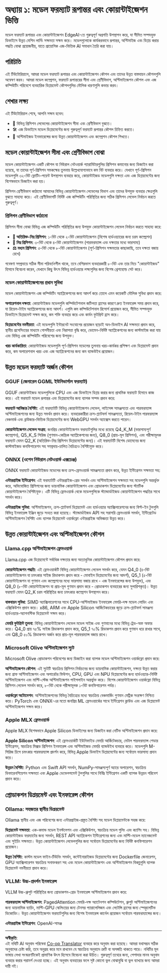 <!--
CO_OP_TRANSLATOR_METADATA:
{
  "original_hash": "49e18143f97a802a8647f4be28355348",
  "translation_date": "2025-09-17T21:09:48+00:00",
  "source_file": "Module04/01.Introduce.md",
  "language_code": "bn"
}
-->
# অধ্যায় ১: মডেল ফরম্যাট রূপান্তর এবং কোয়ান্টাইজেশন ভিত্তি

মডেল ফরম্যাট রূপান্তর এবং কোয়ান্টাইজেশন EdgeAI-তে গুরুত্বপূর্ণ অগ্রগতি উপস্থাপন করে, যা সীমিত সম্পদযুক্ত ডিভাইসে উন্নত মেশিন লার্নিং সক্ষমতা সক্ষম করে। মডেলগুলোকে কার্যকরভাবে রূপান্তর, অপ্টিমাইজ এবং ডিপ্লয় করার পদ্ধতি বোঝা প্রয়োজনীয়, যাতে প্রায়োগিক এজ-ভিত্তিক AI সমাধান তৈরি করা যায়।

## পরিচিতি

এই টিউটোরিয়ালে, আমরা মডেল ফরম্যাট রূপান্তর এবং কোয়ান্টাইজেশন কৌশল এবং তাদের উন্নত বাস্তবায়ন কৌশলগুলি অন্বেষণ করব। আমরা মডেল কম্প্রেশন, ফরম্যাট রূপান্তরের সীমা এবং শ্রেণীবিভাগ, অপ্টিমাইজেশন কৌশল এবং এজ কম্পিউটিং পরিবেশে ব্যবহারিক ডিপ্লয়মেন্ট কৌশলগুলির মৌলিক ধারণাগুলি কভার করব।

## শেখার লক্ষ্য

এই টিউটোরিয়াল শেষে, আপনি সক্ষম হবেন:

- 🔢 বিভিন্ন প্রিসিশন লেভেলের কোয়ান্টাইজেশন সীমা এবং শ্রেণীবিভাগ বুঝতে।
- 🛠️ এজ ডিভাইসে মডেল ডিপ্লয়মেন্টের জন্য গুরুত্বপূর্ণ ফরম্যাট রূপান্তর কৌশল চিহ্নিত করতে।
- 🚀 অপ্টিমাইজড ইনফারেন্সের জন্য উন্নত কোয়ান্টাইজেশন এবং কম্প্রেশন কৌশল শিখতে।

## মডেল কোয়ান্টাইজেশন সীমা এবং শ্রেণীবিভাগ বোঝা

মডেল কোয়ান্টাইজেশন একটি কৌশল যা নিউরাল নেটওয়ার্ক প্যারামিটারগুলির প্রিসিশন কমানোর জন্য ডিজাইন করা হয়েছে, যা তাদের পূর্ণ-প্রিসিশন সমকক্ষের তুলনায় উল্লেখযোগ্যভাবে কম বিট ব্যবহার করে। যেখানে পূর্ণ-প্রিসিশন মডেলগুলি ৩২-বিট ফ্লোটিং-পয়েন্ট উপস্থাপন ব্যবহার করে, কোয়ান্টাইজড মডেলগুলি দক্ষতা এবং এজ ডিপ্লয়মেন্টের জন্য বিশেষভাবে ডিজাইন করা হয়।

প্রিসিশন শ্রেণীবিভাগ কাঠামো আমাদের বিভিন্ন কোয়ান্টাইজেশন লেভেলের বিভাগ এবং তাদের উপযুক্ত ব্যবহার ক্ষেত্রগুলি বুঝতে সাহায্য করে। এই শ্রেণীবিভাগটি নির্দিষ্ট এজ কম্পিউটিং পরিস্থিতির জন্য সঠিক প্রিসিশন লেভেল নির্বাচন করতে গুরুত্বপূর্ণ।

### প্রিসিশন শ্রেণীবিভাগ কাঠামো

প্রিসিশন সীমা বোঝা বিভিন্ন এজ কম্পিউটিং পরিস্থিতির জন্য উপযুক্ত কোয়ান্টাইজেশন লেভেল নির্বাচন করতে সাহায্য করে:

- **🔬 অতিরিক্ত-নিম্ন প্রিসিশন**: ১-বিট থেকে ২-বিট কোয়ান্টাইজেশন (বিশেষ হার্ডওয়্যারের জন্য চরম কম্প্রেশন)
- **📱 নিম্ন প্রিসিশন**: ৩-বিট থেকে ৪-বিট কোয়ান্টাইজেশন (পারফরম্যান্স এবং দক্ষতার মধ্যে ভারসাম্য)
- **⚖️ মধ্যম প্রিসিশন**: ৫-বিট থেকে ৮-বিট কোয়ান্টাইজেশন (পূর্ণ-প্রিসিশন সক্ষমতার কাছাকাছি, তবে দক্ষতা বজায় রেখে)

গবেষণা সম্প্রদায়ে সঠিক সীমা পরিবর্তনশীল থাকে, তবে বেশিরভাগ ব্যবহারকারী ৮-বিট এবং তার নিচে "কোয়ান্টাইজড" হিসাবে বিবেচনা করেন, যেখানে কিছু উৎস বিভিন্ন হার্ডওয়্যার লক্ষ্যগুলির জন্য বিশেষ থ্রেশহোল্ড সেট করে।

### মডেল কোয়ান্টাইজেশনের প্রধান সুবিধা

মডেল কোয়ান্টাইজেশন এজ কম্পিউটিং অ্যাপ্লিকেশনের জন্য আদর্শ করে তোলে এমন কয়েকটি মৌলিক সুবিধা প্রদান করে:

**অপারেশনাল দক্ষতা**: কোয়ান্টাইজড মডেলগুলি কম্পিউটেশনাল জটিলতা হ্রাসের কারণে দ্রুত ইনফারেন্স সময় প্রদান করে, যা রিয়েল-টাইম অ্যাপ্লিকেশনের জন্য আদর্শ। এগুলি কম কম্পিউটেশনাল রিসোর্স প্রয়োজন করে, সীমিত সম্পদযুক্ত ডিভাইসে ডিপ্লয়মেন্ট সক্ষম করে, কম শক্তি ব্যবহার করে এবং কার্বন ফুটপ্রিন্ট হ্রাস করে।

**ডিপ্লয়মেন্টের নমনীয়তা**: এই মডেলগুলি ইন্টারনেট সংযোগের প্রয়োজন ছাড়াই অন-ডিভাইস AI সক্ষমতা প্রদান করে, স্থানীয় প্রসেসিংয়ের মাধ্যমে গোপনীয়তা এবং নিরাপত্তা বৃদ্ধি করে, ডোমেন-নির্দিষ্ট অ্যাপ্লিকেশনের জন্য কাস্টমাইজ করা যায় এবং বিভিন্ন এজ কম্পিউটিং পরিবেশের জন্য উপযুক্ত।

**খরচ কার্যকারিতা**: কোয়ান্টাইজড মডেলগুলি পূর্ণ-প্রিসিশন মডেলের তুলনায় খরচ-কার্যকর প্রশিক্ষণ এবং ডিপ্লয়মেন্ট প্রদান করে, কম অপারেশনাল খরচ এবং এজ অ্যাপ্লিকেশনের জন্য কম ব্যান্ডউইথ প্রয়োজন।

## উন্নত মডেল ফরম্যাট অর্জন কৌশল

### GGUF (জেনারেল GGML ইউনিভার্সাল ফরম্যাট)

GGUF কোয়ান্টাইজড মডেলগুলিকে CPU এবং এজ ডিভাইসে ডিপ্লয় করার জন্য প্রাথমিক ফরম্যাট হিসাবে কাজ করে। এই ফরম্যাট মডেল রূপান্তর এবং ডিপ্লয়মেন্টের জন্য ব্যাপক সম্পদ প্রদান করে:

**ফরম্যাট আবিষ্কার বৈশিষ্ট্য**: এই ফরম্যাটটি বিভিন্ন কোয়ান্টাইজেশন লেভেল, লাইসেন্স সামঞ্জস্যতা এবং পারফরম্যান্স অপ্টিমাইজেশনের জন্য উন্নত সমর্থন প্রদান করে। ব্যবহারকারীরা ক্রস-প্ল্যাটফর্ম সামঞ্জস্যতা, রিয়েল-টাইম পারফরম্যান্স বেঞ্চমার্ক এবং ব্রাউজার-ভিত্তিক ডিপ্লয়মেন্টের জন্য WebGPU সমর্থন অ্যাক্সেস করতে পারেন।

**কোয়ান্টাইজেশন লেভেল সংগ্রহ**: জনপ্রিয় কোয়ান্টাইজেশন ফরম্যাটগুলির মধ্যে রয়েছে Q4_K_M (ভারসাম্যপূর্ণ কম্প্রেশন), Q5_K_S সিরিজ (গুণমান-কেন্দ্রিক অ্যাপ্লিকেশনের জন্য), Q8_0 (প্রায়-মূল প্রিসিশন), এবং পরীক্ষামূলক ফরম্যাট যেমন Q2_K (অতিরিক্ত-নিম্ন প্রিসিশন ডিপ্লয়মেন্টের জন্য)। এই ফরম্যাটটি বিশেষ ডোমেনের জন্য কাস্টমাইজড কনফিগারেশন সহ সম্প্রদায়-চালিত বৈচিত্র্যও বৈশিষ্ট্যযুক্ত করে।

### ONNX (ওপেন নিউরাল নেটওয়ার্ক এক্সচেঞ্জ)

ONNX ফরম্যাট কোয়ান্টাইজড মডেলের জন্য ক্রস-ফ্রেমওয়ার্ক সামঞ্জস্যতা প্রদান করে, উন্নত ইন্টিগ্রেশন সক্ষমতা সহ:

**এন্টারপ্রাইজ ইন্টিগ্রেশন**: এই ফরম্যাটটি এন্টারপ্রাইজ-গ্রেড সমর্থন এবং অপ্টিমাইজেশন সক্ষমতা সহ মডেলগুলি অন্তর্ভুক্ত করে, অভিযোজিত প্রিসিশনের জন্য ডায়নামিক কোয়ান্টাইজেশন এবং প্রোডাকশন ডিপ্লয়মেন্টের জন্য স্ট্যাটিক কোয়ান্টাইজেশন বৈশিষ্ট্যযুক্ত। এটি বিভিন্ন ফ্রেমওয়ার্ক থেকে মডেলগুলিকে স্ট্যান্ডার্ডাইজড কোয়ান্টাইজেশন পদ্ধতির সাথে সমর্থন করে।

**এন্টারপ্রাইজ সুবিধা**: অপ্টিমাইজেশন, ক্রস-প্ল্যাটফর্ম ডিপ্লয়মেন্ট এবং হার্ডওয়্যার অ্যাক্সিলারেশনের জন্য বিল্ট-ইন টুলগুলি বিভিন্ন ইনফারেন্স ইঞ্জিন জুড়ে সংহত করা হয়েছে। স্ট্যান্ডার্ডাইজড API সহ সরাসরি ফ্রেমওয়ার্ক সমর্থন, ইন্টিগ্রেটেড অপ্টিমাইজেশন বৈশিষ্ট্য এবং ব্যাপক ডিপ্লয়মেন্ট ওয়ার্কফ্লো এন্টারপ্রাইজ অভিজ্ঞতা উন্নত করে।

## উন্নত কোয়ান্টাইজেশন এবং অপ্টিমাইজেশন কৌশল

### Llama.cpp অপ্টিমাইজেশন ফ্রেমওয়ার্ক

Llama.cpp এজ ডিপ্লয়মেন্টে সর্বাধিক দক্ষতার জন্য অত্যাধুনিক কোয়ান্টাইজেশন কৌশল প্রদান করে:

**কোয়ান্টাইজেশন পদ্ধতি**: এই ফ্রেমওয়ার্কটি বিভিন্ন কোয়ান্টাইজেশন লেভেল সমর্থন করে, যেমন Q4_0 (৪-বিট কোয়ান্টাইজেশন যা চমৎকার সাইজ রিডাকশন প্রদান করে - মোবাইল ডিপ্লয়মেন্টের জন্য আদর্শ), Q5_1 (৫-বিট কোয়ান্টাইজেশন যা গুণমান এবং কম্প্রেশনের মধ্যে ভারসাম্য বজায় রাখে - এজ ইনফারেন্সের জন্য উপযুক্ত), এবং Q8_0 (৮-বিট কোয়ান্টাইজেশন যা প্রায়-মূল গুণমান প্রদান করে - প্রোডাকশন ব্যবহারের জন্য সুপারিশকৃত)। উন্নত ফরম্যাট যেমন Q2_K চরম পরিস্থিতির জন্য চমৎকার কম্প্রেশন উপস্থাপন করে।

**বাস্তবায়ন সুবিধা**: SIMD অ্যাক্সিলারেশনের সাথে CPU-অপ্টিমাইজড ইনফারেন্স মেমরি-দক্ষ মডেল লোডিং এবং এক্সিকিউশন প্রদান করে। x86, ARM এবং Apple Silicon আর্কিটেকচারের জুড়ে ক্রস-প্ল্যাটফর্ম সামঞ্জস্য হার্ডওয়্যার-অ্যাগনস্টিক ডিপ্লয়মেন্ট সক্ষম করে।

**মেমরি ফুটপ্রিন্ট তুলনা**: বিভিন্ন কোয়ান্টাইজেশন লেভেল মডেল সাইজ এবং গুণমানের মধ্যে বিভিন্ন ট্রেড-অফ অফার করে। Q4_0 প্রায় ৭৫% সাইজ রিডাকশন প্রদান করে, Q5_1 ৭০% রিডাকশন প্রদান করে গুণমান ধরে রাখার সাথে, এবং Q8_0 ৫০% রিডাকশন অর্জন করে প্রায়-মূল পারফরম্যান্স বজায় রাখে।

### Microsoft Olive অপ্টিমাইজেশন স্যুট

Microsoft Olive প্রোডাকশন পরিবেশের জন্য ডিজাইন করা ব্যাপক মডেল অপ্টিমাইজেশন ওয়ার্কফ্লো প্রদান করে:

**অপ্টিমাইজেশন কৌশল**: এই স্যুটটি স্বয়ংক্রিয় প্রিসিশন নির্বাচনের জন্য ডায়নামিক কোয়ান্টাইজেশন, দক্ষতা উন্নত করার জন্য গ্রাফ অপ্টিমাইজেশন এবং অপারেটর ফিউশন, CPU, GPU এবং NPU ডিপ্লয়মেন্টের জন্য হার্ডওয়্যার-নির্দিষ্ট অপ্টিমাইজেশন এবং মাল্টি-স্টেজ অপ্টিমাইজেশন পাইপলাইন অন্তর্ভুক্ত করে। বিশেষ কোয়ান্টাইজেশন ওয়ার্কফ্লো বিভিন্ন প্রিসিশন লেভেল সমর্থন করে, ৮-বিট থেকে পরীক্ষামূলক ১-বিট কনফিগারেশন পর্যন্ত।

**ওয়ার্কফ্লো অটোমেশন**: অপ্টিমাইজেশনের বিভিন্ন বৈচিত্র্যের মধ্যে স্বয়ংক্রিয় বেঞ্চমার্কিং গুণমান মেট্রিক সংরক্ষণ নিশ্চিত করে। PyTorch এবং ONNX-এর মতো জনপ্রিয় ML ফ্রেমওয়ার্কের সাথে ইন্টিগ্রেশন ক্লাউড এবং এজ ডিপ্লয়মেন্ট অপ্টিমাইজেশন সক্ষম করে।

### Apple MLX ফ্রেমওয়ার্ক

Apple MLX বিশেষভাবে Apple Silicon ডিভাইসের জন্য ডিজাইন করা নেটিভ অপ্টিমাইজেশন প্রদান করে:

**Apple Silicon অপ্টিমাইজেশন**: এই ফ্রেমওয়ার্কটি ইউনিফাইড মেমরি আর্কিটেকচার, মেটাল পারফরম্যান্স শেডার ইন্টিগ্রেশন, স্বয়ংক্রিয় মিক্সড প্রিসিশন ইনফারেন্স এবং অপ্টিমাইজড মেমরি ব্যান্ডউইথ ব্যবহার করে। মডেলগুলি M-সিরিজ চিপে চমৎকার পারফরম্যান্স প্রদর্শন করে, বিভিন্ন Apple ডিভাইস ডিপ্লয়মেন্টের জন্য সর্বোত্তম ভারসাম্য প্রদান করে।

**উন্নয়ন বৈশিষ্ট্য**: Python এবং Swift API সমর্থন, NumPy-সামঞ্জস্যপূর্ণ অ্যারে অপারেশন, স্বয়ংক্রিয় ডিফারেনশিয়েশন সক্ষমতা এবং Apple ডেভেলপমেন্ট টুলগুলির সাথে নির্বিঘ্ন ইন্টিগ্রেশন একটি ব্যাপক উন্নয়ন পরিবেশ প্রদান করে।

## প্রোডাকশন ডিপ্লয়মেন্ট এবং ইনফারেন্স কৌশল

### Ollama: সহজতর স্থানীয় ডিপ্লয়মেন্ট

Ollama স্থানীয় এবং এজ পরিবেশের জন্য এন্টারপ্রাইজ-প্রস্তুত বৈশিষ্ট্য সহ মডেল ডিপ্লয়মেন্টকে সহজ করে:

**ডিপ্লয়মেন্ট সক্ষমতা**: এক-কমান্ড মডেল ইনস্টলেশন এবং এক্সিকিউশন, স্বয়ংক্রিয় মডেল পুলিং এবং ক্যাশিং সহ। বিভিন্ন কোয়ান্টাইজড ফরম্যাটের জন্য সমর্থন, REST API অ্যাপ্লিকেশন ইন্টিগ্রেশনের জন্য এবং মাল্টি-মডেল ম্যানেজমেন্ট এবং সুইচিং সক্ষমতা। উন্নত কোয়ান্টাইজেশন লেভেলগুলির জন্য সর্বোত্তম ডিপ্লয়মেন্টের জন্য নির্দিষ্ট কনফিগারেশন প্রয়োজন।

**উন্নত বৈশিষ্ট্য**: কাস্টম মডেল ফাইন-টিউনিং সমর্থন, কন্টেইনারাইজড ডিপ্লয়মেন্টের জন্য Dockerfile জেনারেশন, GPU অ্যাক্সিলারেশন স্বয়ংক্রিয় সনাক্তকরণ সহ এবং মডেল কোয়ান্টাইজেশন এবং অপ্টিমাইজেশন বিকল্পগুলি ব্যাপক ডিপ্লয়মেন্ট নমনীয়তা প্রদান করে।

### VLLM: উচ্চ-প্রদর্শন ইনফারেন্স

VLLM উচ্চ-থ্রুপুট পরিস্থিতির জন্য প্রোডাকশন-গ্রেড ইনফারেন্স অপ্টিমাইজেশন প্রদান করে:

**পারফরম্যান্স অপ্টিমাইজেশন**: PagedAttention মেমরি-দক্ষ অ্যাটেনশন কম্পিউটেশন, থ্রুপুট অপ্টিমাইজেশনের জন্য ডায়নামিক ব্যাচিং, মাল্টি-GPU স্কেলিংয়ের জন্য টেনসর প্যারালেলিজম এবং লেটেন্সি হ্রাসের জন্য স্পেকুলেটিভ ডিকোডিং। উন্নত কোয়ান্টাইজেশন ফরম্যাটগুলির জন্য বিশেষ ইনফারেন্স কার্নেল প্রয়োজন সর্বোত্তম পারফরম্যান্সের জন্য।

**এন্টারপ্রাইজ ইন্টিগ্রেশন**: OpenAI-সামঞ্জ

---

**অস্বীকৃতি**:  
এই নথিটি AI অনুবাদ পরিষেবা [Co-op Translator](https://github.com/Azure/co-op-translator) ব্যবহার করে অনুবাদ করা হয়েছে। আমরা যথাসম্ভব সঠিক অনুবাদের চেষ্টা করি, তবে অনুগ্রহ করে মনে রাখবেন যে স্বয়ংক্রিয় অনুবাদে ত্রুটি বা অসঙ্গতি থাকতে পারে। নথিটির মূল ভাষায় লেখা সংস্করণটিকেই প্রামাণিক উৎস হিসেবে বিবেচনা করা উচিত। গুরুত্বপূর্ণ তথ্যের জন্য, পেশাদার মানব অনুবাদ ব্যবহার করার পরামর্শ দেওয়া হচ্ছে। এই অনুবাদ ব্যবহারের ফলে সৃষ্ট কোনো ভুল বোঝাবুঝি বা ভুল ব্যাখ্যার জন্য আমরা দায়ী নই।